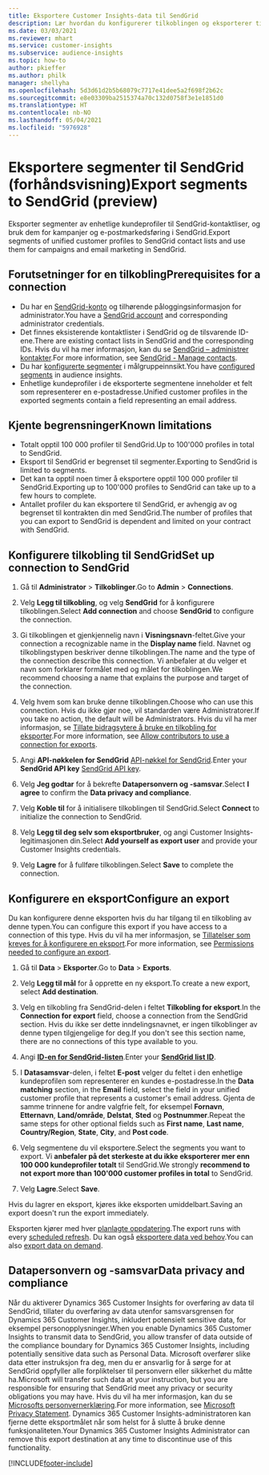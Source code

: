 ```yaml
---
title: Eksportere Customer Insights-data til SendGrid
description: Lær hvordan du konfigurerer tilkoblingen og eksporterer til SendGrid.
ms.date: 03/03/2021
ms.reviewer: mhart
ms.service: customer-insights
ms.subservice: audience-insights
ms.topic: how-to
author: pkieffer
ms.author: philk
manager: shellyha
ms.openlocfilehash: 5d3d61d2b5b68079c7717e41dee5a2f698f2b62c
ms.sourcegitcommit: e8e03309ba2515374a70c132d0758f3e1e1851d0
ms.translationtype: HT
ms.contentlocale: nb-NO
ms.lasthandoff: 05/04/2021
ms.locfileid: "5976928"
---
```

# <a name="export-segments-to-sendgrid-preview"></a><span data-ttu-id="0e74b-103">Eksportere segmenter til SendGrid (forhåndsvisning)</span><span class="sxs-lookup"><span data-stu-id="0e74b-103">Export segments to SendGrid (preview)</span></span>

<span data-ttu-id="0e74b-104">Eksporter segmenter av enhetlige kundeprofiler til SendGrid-kontaktliser, og bruk dem for kampanjer og e-postmarkedsføring i SendGrid.</span><span class="sxs-lookup"><span data-stu-id="0e74b-104">Export segments of unified customer profiles to SendGrid contact lists and use them for campaigns and email marketing in SendGrid.</span></span> 

## <a name="prerequisites-for-a-connection"></a><span data-ttu-id="0e74b-105">Forutsetninger for en tilkobling</span><span class="sxs-lookup"><span data-stu-id="0e74b-105">Prerequisites for a connection</span></span>

-   <span data-ttu-id="0e74b-106">Du har en [SendGrid-konto](https://sendgrid.com/) og tilhørende påloggingsinformasjon for administrator.</span><span class="sxs-lookup"><span data-stu-id="0e74b-106">You have a [SendGrid account](https://sendgrid.com/) and corresponding administrator credentials.</span></span>
-   <span data-ttu-id="0e74b-107">Det finnes eksisterende kontaktlister i SendGrid og de tilsvarende ID-ene.</span><span class="sxs-lookup"><span data-stu-id="0e74b-107">There are existing contact lists in SendGrid and the corresponding IDs.</span></span> <span data-ttu-id="0e74b-108">Hvis du vil ha mer informasjon, kan du se [SendGrid – administrer kontakter](https://sendgrid.com/docs/ui/managing-contacts/create-and-manage-contacts/#manage-contacts).</span><span class="sxs-lookup"><span data-stu-id="0e74b-108">For more information, see [SendGrid - Manage contacts](https://sendgrid.com/docs/ui/managing-contacts/create-and-manage-contacts/#manage-contacts).</span></span>
-   <span data-ttu-id="0e74b-109">Du har [konfigurerte segmenter](segments.md) i målgruppeinnsikt.</span><span class="sxs-lookup"><span data-stu-id="0e74b-109">You have [configured segments](segments.md) in audience insights.</span></span>
-   <span data-ttu-id="0e74b-110">Enhetlige kundeprofiler i de eksporterte segmentene inneholder et felt som representerer en e-postadresse.</span><span class="sxs-lookup"><span data-stu-id="0e74b-110">Unified customer profiles in the exported segments contain a field representing an email address.</span></span>

## <a name="known-limitations"></a><span data-ttu-id="0e74b-111">Kjente begrensninger</span><span class="sxs-lookup"><span data-stu-id="0e74b-111">Known limitations</span></span>

- <span data-ttu-id="0e74b-112">Totalt opptil 100 000 profiler til SendGrid.</span><span class="sxs-lookup"><span data-stu-id="0e74b-112">Up to 100'000 profiles in total to SendGrid.</span></span>
- <span data-ttu-id="0e74b-113">Eksport til SendGrid er begrenset til segmenter.</span><span class="sxs-lookup"><span data-stu-id="0e74b-113">Exporting to SendGrid is limited to segments.</span></span>
- <span data-ttu-id="0e74b-114">Det kan ta opptil noen timer å eksportere opptil 100 000 profiler til SendGrid.</span><span class="sxs-lookup"><span data-stu-id="0e74b-114">Exporting up to 100'000 profiles to SendGrid can take up to a few hours to complete.</span></span> 
- <span data-ttu-id="0e74b-115">Antallet profiler du kan eksportere til SendGrid, er avhengig av og begrenset til kontrakten din med SendGrid.</span><span class="sxs-lookup"><span data-stu-id="0e74b-115">The number of profiles that you can export to SendGrid is dependent and limited on your contract with SendGrid.</span></span>

## <a name="set-up-connection-to-sendgrid"></a><span data-ttu-id="0e74b-116">Konfigurere tilkobling til SendGrid</span><span class="sxs-lookup"><span data-stu-id="0e74b-116">Set up connection to SendGrid</span></span>

1. <span data-ttu-id="0e74b-117">Gå til **Administrator** > **Tilkoblinger**.</span><span class="sxs-lookup"><span data-stu-id="0e74b-117">Go to **Admin** > **Connections**.</span></span>

1. <span data-ttu-id="0e74b-118">Velg **Legg til tilkobling**, og velg **SendGrid** for å konfigurere tilkoblingen.</span><span class="sxs-lookup"><span data-stu-id="0e74b-118">Select **Add connection** and choose **SendGrid** to configure the connection.</span></span>

1. <span data-ttu-id="0e74b-119">Gi tilkoblingen et gjenkjennelig navn i **Visningsnavn**-feltet.</span><span class="sxs-lookup"><span data-stu-id="0e74b-119">Give your connection a recognizable name in the **Display name** field.</span></span> <span data-ttu-id="0e74b-120">Navnet og tilkoblingstypen beskriver denne tilkoblingen.</span><span class="sxs-lookup"><span data-stu-id="0e74b-120">The name and the type of the connection describe this connection.</span></span> <span data-ttu-id="0e74b-121">Vi anbefaler at du velger et navn som forklarer formålet med og målet for tilkoblingen.</span><span class="sxs-lookup"><span data-stu-id="0e74b-121">We recommend choosing a name that explains the purpose and target of the connection.</span></span>

1. <span data-ttu-id="0e74b-122">Velg hvem som kan bruke denne tilkoblingen.</span><span class="sxs-lookup"><span data-stu-id="0e74b-122">Choose who can use this connection.</span></span> <span data-ttu-id="0e74b-123">Hvis du ikke gjør noe, vil standarden være Administratorer.</span><span class="sxs-lookup"><span data-stu-id="0e74b-123">If you take no action, the default will be Administrators.</span></span> <span data-ttu-id="0e74b-124">Hvis du vil ha mer informasjon, se [Tillate bidragsytere å bruke en tilkobling for eksporter](connections.md#allow-contributors-to-use-a-connection-for-exports).</span><span class="sxs-lookup"><span data-stu-id="0e74b-124">For more information, see [Allow contributors to use a connection for exports](connections.md#allow-contributors-to-use-a-connection-for-exports).</span></span>

1. <span data-ttu-id="0e74b-125">Angi **API-nøkkelen for SendGrid** [API-nøkkel for SendGrid](https://sendgrid.com/docs/ui/account-and-settings/api-keys/).</span><span class="sxs-lookup"><span data-stu-id="0e74b-125">Enter your **SendGrid API key** [SendGrid API key](https://sendgrid.com/docs/ui/account-and-settings/api-keys/).</span></span>

1. <span data-ttu-id="0e74b-126">Velg **Jeg godtar** for å bekrefte **Datapersonvern og -samsvar**.</span><span class="sxs-lookup"><span data-stu-id="0e74b-126">Select **I agree** to confirm the **Data privacy and compliance**.</span></span>

1. <span data-ttu-id="0e74b-127">Velg **Koble til** for å initialisere tilkoblingen til SendGrid.</span><span class="sxs-lookup"><span data-stu-id="0e74b-127">Select **Connect** to initialize the connection to SendGrid.</span></span>

1. <span data-ttu-id="0e74b-128">Velg **Legg til deg selv som eksportbruker**, og angi Customer Insights-legitimasjonen din.</span><span class="sxs-lookup"><span data-stu-id="0e74b-128">Select **Add yourself as export user** and provide your Customer Insights credentials.</span></span>

1. <span data-ttu-id="0e74b-129">Velg **Lagre** for å fullføre tilkoblingen.</span><span class="sxs-lookup"><span data-stu-id="0e74b-129">Select **Save** to complete the connection.</span></span>

## <a name="configure-an-export"></a><span data-ttu-id="0e74b-130">Konfigurere en eksport</span><span class="sxs-lookup"><span data-stu-id="0e74b-130">Configure an export</span></span>

<span data-ttu-id="0e74b-131">Du kan konfigurere denne eksporten hvis du har tilgang til en tilkobling av denne typen.</span><span class="sxs-lookup"><span data-stu-id="0e74b-131">You can configure this export if you have access to a connection of this type.</span></span> <span data-ttu-id="0e74b-132">Hvis du vil ha mer informasjon, se [Tillatelser som kreves for å konfigurere en eksport](export-destinations.md#set-up-a-new-export).</span><span class="sxs-lookup"><span data-stu-id="0e74b-132">For more information, see [Permissions needed to configure an export](export-destinations.md#set-up-a-new-export).</span></span>

1. <span data-ttu-id="0e74b-133">Gå til **Data** > **Eksporter**.</span><span class="sxs-lookup"><span data-stu-id="0e74b-133">Go to **Data** > **Exports**.</span></span>

1. <span data-ttu-id="0e74b-134">Velg **Legg til mål** for å opprette en ny eksport.</span><span class="sxs-lookup"><span data-stu-id="0e74b-134">To create a new export, select **Add destination**.</span></span>

1. <span data-ttu-id="0e74b-135">Velg en tilkobling fra SendGrid-delen i feltet **Tilkobling for eksport**.</span><span class="sxs-lookup"><span data-stu-id="0e74b-135">In the **Connection for export** field, choose a connection from the SendGrid section.</span></span> <span data-ttu-id="0e74b-136">Hvis du ikke ser dette inndelingsnavnet, er ingen tilkoblinger av denne typen tilgjengelige for deg.</span><span class="sxs-lookup"><span data-stu-id="0e74b-136">If you don't see this section name, there are no connections of this type available to you.</span></span>

1. <span data-ttu-id="0e74b-137">Angi **[ID-en for SendGrid-listen](https://sendgrid.com/docs/ui/managing-contacts/create-and-manage-contacts/#manage-contacts)**.</span><span class="sxs-lookup"><span data-stu-id="0e74b-137">Enter your **[SendGrid list ID](https://sendgrid.com/docs/ui/managing-contacts/create-and-manage-contacts/#manage-contacts)**.</span></span>

1. <span data-ttu-id="0e74b-138">I **Datasamsvar**-delen, i feltet **E-post** velger du feltet i den enhetlige kundeprofilen som representerer en kundes e-postadresse.</span><span class="sxs-lookup"><span data-stu-id="0e74b-138">In the **Data matching** section, in the **Email** field, select the field in your unified customer profile that represents a customer's email address.</span></span> <span data-ttu-id="0e74b-139">Gjenta de samme trinnene for andre valgfrie felt, for eksempel **Fornavn**, **Etternavn**, **Land/område**, **Delstat**, **Sted** og **Postnummer**.</span><span class="sxs-lookup"><span data-stu-id="0e74b-139">Repeat the same steps for other optional fields such as **First name**, **Last name**, **Country/Region**, **State**, **City**, and **Post code**.</span></span>

1. <span data-ttu-id="0e74b-140">Velg segmentene du vil eksportere.</span><span class="sxs-lookup"><span data-stu-id="0e74b-140">Select the segments you want to export.</span></span> <span data-ttu-id="0e74b-141">Vi **anbefaler på det sterkeste at du ikke eksporterer mer enn 100 000 kundeprofiler totalt** til SendGrid.</span><span class="sxs-lookup"><span data-stu-id="0e74b-141">We strongly **recommend to not export more than 100'000 customer profiles in total** to SendGrid.</span></span> 

1. <span data-ttu-id="0e74b-142">Velg **Lagre**.</span><span class="sxs-lookup"><span data-stu-id="0e74b-142">Select **Save**.</span></span>

<span data-ttu-id="0e74b-143">Hvis du lagrer en eksport, kjøres ikke eksporten umiddelbart.</span><span class="sxs-lookup"><span data-stu-id="0e74b-143">Saving an export doesn't run the export immediately.</span></span>

<span data-ttu-id="0e74b-144">Eksporten kjører med hver [planlagte oppdatering](system.md#schedule-tab).</span><span class="sxs-lookup"><span data-stu-id="0e74b-144">The export runs with every [scheduled refresh](system.md#schedule-tab).</span></span> <span data-ttu-id="0e74b-145">Du kan også [eksportere data ved behov](export-destinations.md#run-exports-on-demand).</span><span class="sxs-lookup"><span data-stu-id="0e74b-145">You can also [export data on demand](export-destinations.md#run-exports-on-demand).</span></span> 

## <a name="data-privacy-and-compliance"></a><span data-ttu-id="0e74b-146">Datapersonvern og -samsvar</span><span class="sxs-lookup"><span data-stu-id="0e74b-146">Data privacy and compliance</span></span>

<span data-ttu-id="0e74b-147">Når du aktiverer Dynamics 365 Customer Insights for overføring av data til SendGrid, tillater du overføring av data utenfor samsvarsgrensen for Dynamics 365 Customer Insights, inkludert potensielt sensitive data, for eksempel personopplysninger.</span><span class="sxs-lookup"><span data-stu-id="0e74b-147">When you enable Dynamics 365 Customer Insights to transmit data to SendGrid, you allow transfer of data outside of the compliance boundary for Dynamics 365 Customer Insights, including potentially sensitive data such as Personal Data.</span></span> <span data-ttu-id="0e74b-148">Microsoft overfører slike data etter instruksjon fra deg, men du er ansvarlig for å sørge for at SendGrid oppfyller alle forpliktelser til personvern eller sikkerhet du måtte ha.</span><span class="sxs-lookup"><span data-stu-id="0e74b-148">Microsoft will transfer such data at your instruction, but you are responsible for ensuring that SendGrid meet any privacy or security obligations you may have.</span></span> <span data-ttu-id="0e74b-149">Hvis du vil ha mer informasjon, kan du se [Microsofts personvernerklæring](https://go.microsoft.com/fwlink/?linkid=396732).</span><span class="sxs-lookup"><span data-stu-id="0e74b-149">For more information, see [Microsoft Privacy Statement](https://go.microsoft.com/fwlink/?linkid=396732).</span></span>
<span data-ttu-id="0e74b-150">Dynamics 365 Customer Insights-administratoren kan fjerne dette eksportmålet når som helst for å slutte å bruke denne funksjonaliteten.</span><span class="sxs-lookup"><span data-stu-id="0e74b-150">Your Dynamics 365 Customer Insights Administrator can remove this export destination at any time to discontinue use of this functionality.</span></span>


[!INCLUDE[footer-include](../includes/footer-banner.md)]